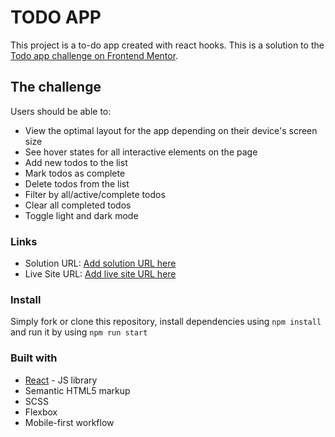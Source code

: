 # TODO APP

This project is a to-do app created with react hooks.
This is a solution to the [Todo app challenge on Frontend Mentor](https://www.frontendmentor.io/challenges/todo-app-Su1_KokOW).
## The challenge

Users should be able to:

- View the optimal layout for the app depending on their device's screen size
- See hover states for all interactive elements on the page
- Add new todos to the list
- Mark todos as complete
- Delete todos from the list
- Filter by all/active/complete todos
- Clear all completed todos
- Toggle light and dark mode

### Links

- Solution URL: [Add solution URL here](https://your-solution-url.com)
- Live Site URL: [Add live site URL here](https://your-live-site-url.com)
### Install

Simply fork or clone this repository, install dependencies using `npm install` and run it by using `npm run start` 

### Built with

- [React](https://reactjs.org/) - JS library
- Semantic HTML5 markup
- SCSS
- Flexbox
- Mobile-first workflow
